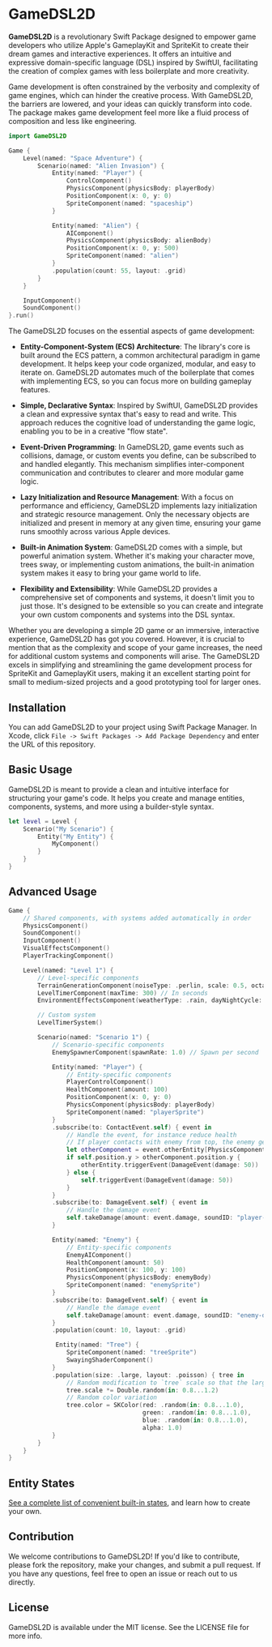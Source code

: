 # GameDSL2D

**GameDSL2D** is a revolutionary Swift Package designed to empower game developers who utilize Apple's GameplayKit and SpriteKit to create their dream games and interactive experiences. It offers an intuitive and expressive domain-specific language (DSL) inspired by SwiftUI, facilitating the creation of complex games with less boilerplate and more creativity.

Game development is often constrained by the verbosity and complexity of game engines, which can hinder the creative process. With GameDSL2D, the barriers are lowered, and your ideas can quickly transform into code. The package makes game development feel more like a fluid process of composition and less like engineering.

```swift
import GameDSL2D

Game {
    Level(named: "Space Adventure") {
        Scenario(named: "Alien Invasion") {
            Entity(named: "Player") {
                ControlComponent()
                PhysicsComponent(physicsBody: playerBody)
                PositionComponent(x: 0, y: 0)
                SpriteComponent(named: "spaceship")
            }

            Entity(named: "Alien") {
                AIComponent()
                PhysicsComponent(physicsBody: alienBody)
                PositionComponent(x: 0, y: 500)
                SpriteComponent(named: "alien")
            }
            .population(count: 55, layout: .grid)
        }
    }

    InputComponent()
    SoundComponent()
}.run()
```

The GameDSL2D focuses on the essential aspects of game development:

- **Entity-Component-System (ECS) Architecture**: The library's core is built around the ECS pattern, a common architectural paradigm in game development. It helps keep your code organized, modular, and easy to iterate on. GameDSL2D automates much of the boilerplate that comes with implementing ECS, so you can focus more on building gameplay features.

- **Simple, Declarative Syntax**: Inspired by SwiftUI, GameDSL2D provides a clean and expressive syntax that's easy to read and write. This approach reduces the cognitive load of understanding the game logic, enabling you to be in a creative "flow state".

- **Event-Driven Programming**: In GameDSL2D, game events such as collisions, damage, or custom events you define, can be subscribed to and handled elegantly. This mechanism simplifies inter-component communication and contributes to clearer and more modular game logic.

- **Lazy Initialization and Resource Management**: With a focus on performance and efficiency, GameDSL2D implements lazy initialization and strategic resource management. Only the necessary objects are initialized and present in memory at any given time, ensuring your game runs smoothly across various Apple devices.

- **Built-in Animation System**: GameDSL2D comes with a simple, but powerful animation system. Whether it's making your character move, trees sway, or implementing custom animations, the built-in animation system makes it easy to bring your game world to life.

- **Flexibility and Extensibility**: While GameDSL2D provides a comprehensive set of components and systems, it doesn't limit you to just those. It's designed to be extensible so you can create and integrate your own custom components and systems into the DSL syntax.

Whether you are developing a simple 2D game or an immersive, interactive experience, GameDSL2D has got you covered. However, it is crucial to mention that as the complexity and scope of your game increases, the need for additional custom systems and components will arise. The GameDSL2D excels in simplifying and streamlining the game development process for SpriteKit and GameplayKit users, making it an excellent starting point for small to medium-sized projects and a good prototyping tool for larger ones.

## Installation

You can add GameDSL2D to your project using Swift Package Manager. In Xcode, click `File -> Swift Packages -> Add Package Dependency` and enter the URL of this repository.

## Basic Usage

GameDSL2D is meant to provide a clean and intuitive interface for structuring your game's code. It helps you create and manage entities, components, systems, and more using a builder-style syntax.

```swift
let level = Level {
    Scenario("My Scenario") {
        Entity("My Entity") {
            MyComponent()
        }
    }
}
```

## Advanced Usage

```swift
Game {
    // Shared components, with systems added automatically in order
    PhysicsComponent()
    SoundComponent()
    InputComponent()
    VisualEffectsComponent()
    PlayerTrackingComponent()

    Level(named: "Level 1") {
        // Level-specific components
        TerrainGenerationComponent(noiseType: .perlin, scale: 0.5, octaves: 4, persistence: 0.5, lacunarity: 2.0)
        LevelTimerComponent(maxTime: 300) // In seconds
        EnvironmentEffectsComponent(weatherType: .rain, dayNightCycle: true)

        // Custom system
        LevelTimerSystem()

        Scenario(named: "Scenario 1") {
            // Scenario-specific components
            EnemySpawnerComponent(spawnRate: 1.0) // Spawn per second

            Entity(named: "Player") {
                // Entity-specific components
                PlayerControlComponent()
                HealthComponent(amount: 100)
                PositionComponent(x: 0, y: 0)
                PhysicsComponent(physicsBody: playerBody)
                SpriteComponent(named: "playerSprite")
            }
            .subscribe(to: ContactEvent.self) { event in
                // Handle the event, for instance reduce health
                // If player contacts with enemy from top, the enemy gets damaged, else player gets damaged
                let otherComponent = event.otherEntity[PhysicsComponent.self]
                if self.position.y > otherComponent.position.y {
                    otherEntity.triggerEvent(DamageEvent(damage: 50))
                } else {
                    self.triggerEvent(DamageEvent(damage: 50))
                }
            }
            .subscribe(to: DamageEvent.self) { event in
                // Handle the damage event
                self.takeDamage(amount: event.damage, soundID: "player-damage")
            }

            Entity(named: "Enemy") {
                // Entity-specific components
                EnemyAIComponent()
                HealthComponent(amount: 50)
                PositionComponent(x: 100, y: 100)
                PhysicsComponent(physicsBody: enemyBody)
                SpriteComponent(named: "enemySprite")
            }
            .subscribe(to: DamageEvent.self) { event in
                // Handle the damage event
                self.takeDamage(amount: event.damage, soundID: "enemy-damage")
            }
            .population(count: 10, layout: .grid)

             Entity(named: "Tree") {
                SpriteComponent(named: "treeSprite")
                SwayingShaderComponent()
            }
            .population(size: .large, layout: .poisson) { tree in
                // Random modification to `tree` scale so that the large population of trees has a variety of sizes.
                tree.scale *= Double.random(in: 0.8...1.2)
                // Random color variation
                tree.color = SKColor(red: .random(in: 0.8...1.0),
                                     green: .random(in: 0.8...1.0),
                                     blue: .random(in: 0.8...1.0),
                                     alpha: 1.0)
            }
        }
    }
}
```

## Entity States

[See a complete list of convenient built-in states](./EntityStates.md), and learn how to create your own.

## Contribution

We welcome contributions to GameDSL2D! If you'd like to contribute, please fork the repository, make your changes, and submit a pull request. If you have any questions, feel free to open an issue or reach out to us directly.

## License

GameDSL2D is available under the MIT license. See the LICENSE file for more info.
